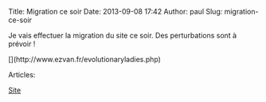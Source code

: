 Title: Migration ce soir
Date: 2013-09-08 17:42
Author: paul
Slug: migration-ce-soir

<div
class="field field-name-body field-type-text-with-summary field-label-hidden">

<div class="field-items">

<div class="field-item even">

Je vais effectuer la migration du site ce soir. Des perturbations sont à
prévoir !

</p>
[](http://www.ezvan.fr/evolutionaryladies.php)

</p>
<!-- parish-cashandcarry -->

</p>
<p>

</div>

</div>

</div>

<div
class="field field-name-taxonomy-vocabulary-2 field-type-taxonomy-term-reference field-label-above">

<div class="field-label">

Articles: 

</div>

<div class="field-items">

<div class="field-item even">

[Site](https://www.ezvan.fr/taxonomy/term/7)

</div>

</div>

</div>

</p>

